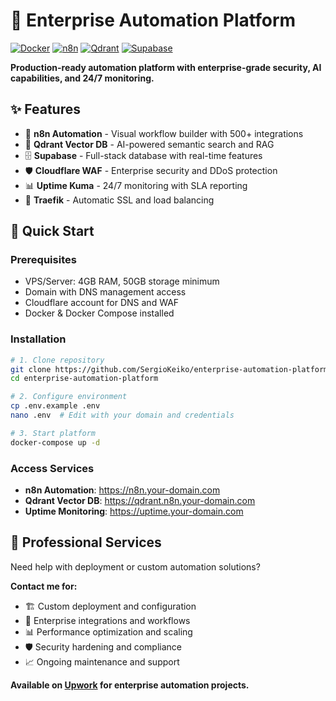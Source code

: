 # 🚀 Enterprise Automation Platform

[![Docker](https://img.shields.io/badge/Docker-Ready-blue.svg)](https://docker.com)
[![n8n](https://img.shields.io/badge/n8n-Latest-green.svg)](https://n8n.io)
[![Qdrant](https://img.shields.io/badge/Qdrant-Vector%20DB-orange.svg)](https://qdrant.tech)
[![Supabase](https://img.shields.io/badge/Supabase-Full%20Stack-purple.svg)](https://supabase.com)

**Production-ready automation platform with enterprise-grade security, AI capabilities, and 24/7 monitoring.**

## ✨ Features

- 🎯 **n8n Automation** - Visual workflow builder with 500+ integrations
- 🧠 **Qdrant Vector DB** - AI-powered semantic search and RAG
- 🗄️ **Supabase** - Full-stack database with real-time features
- 🛡️ **Cloudflare WAF** - Enterprise security and DDoS protection
- 📊 **Uptime Kuma** - 24/7 monitoring with SLA reporting
- 🔄 **Traefik** - Automatic SSL and load balancing

## 🚀 Quick Start

### Prerequisites
- VPS/Server: 4GB RAM, 50GB storage minimum
- Domain with DNS management access
- Cloudflare account for DNS and WAF
- Docker & Docker Compose installed

### Installation

```bash
# 1. Clone repository
git clone https://github.com/SergioKeiko/enterprise-automation-platform.git
cd enterprise-automation-platform

# 2. Configure environment
cp .env.example .env
nano .env  # Edit with your domain and credentials

# 3. Start platform
docker-compose up -d
```

### Access Services
- **n8n Automation**: https://n8n.your-domain.com
- **Qdrant Vector DB**: https://qdrant.n8n.your-domain.com
- **Uptime Monitoring**: https://uptime.your-domain.com

## 💼 Professional Services

Need help with deployment or custom automation solutions?

**Contact me for:**
- 🏗️ Custom deployment and configuration
- 🔧 Enterprise integrations and workflows
- 📊 Performance optimization and scaling
- 🛡️ Security hardening and compliance
- 📈 Ongoing maintenance and support

**Available on [Upwork](https://www.upwork.com/fl/~017d2e8eb206e2c1ac) for enterprise automation projects.**
